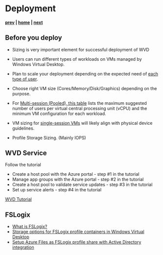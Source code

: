 # Deployment

#### [prev](./deployment-f19.md) | [home](./welcome.md)  | [next](./management.md)

## Before you deploy

- Sizing is very important element for successful deployment of WVD
- Users can run different types of workloads on VMs managed by Windows Virtual Desktop. 
- Plan to scale your deployment depending on the expected need of [each type of user](https://docs.microsoft.com/en-us/windows-server/remote/remote-desktop-services/remote-desktop-workloads).
- Choose right VM size (Cores/Memory/Disk/Graphics) depending on the purpose.
- For [Multi-session (Pooled), this table](https://docs.microsoft.com/en-us/windows-server/remote/remote-desktop-services/virtual-machine-recs?context=/azure/virtual-desktop/context/context#multi-session-recommendations) lists the maximum suggested number of users per virtual central processing unit (vCPU) and the minimum VM configuration for each workload.
- VM sizing for [single-session VMs](https://docs.microsoft.com/en-us/windows-server/remote/remote-desktop-services/virtual-machine-recs?context=/azure/virtual-desktop/context/context#single-session-recommendations) will likely align with physical device guidelines.
 
 - Profile Storage Sizing. (Mainly IOPS)
 
 
 

## WVD Service

Follow the tutorial
- Create a host pool with the Azure portal - step #1 in the tutorial
- Manage app groups with the Azure portal - step #2 in the tutorial
- Create a host pool to validate service updates - step #3 in the tutorial
- Set up service alerts - step #4 in the tutorial

[WVD Tutorial](https://docs.microsoft.com/en-us/azure/virtual-desktop/create-host-pools-azure-marketplace)


## FSLogix
- [What is FSLogix?](https://docs.microsoft.com/en-us/fslogix/overview)
- [Storage options for FSLogix profile containers in Windows Virtual Desktop](https://docs.microsoft.com/en-us/azure/virtual-desktop/fslogix-containers-azure-files)
- [Setup Azure Files as FSLogix profile share with Active Directory integration](https://docs.microsoft.com/en-us/azure/virtual-desktop/create-file-share)
    
